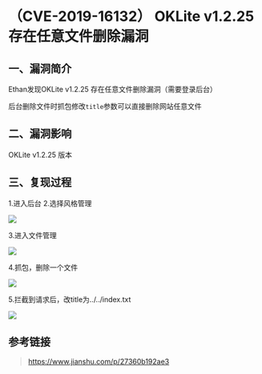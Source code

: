 （CVE-2019-16132） OKLite v1.2.25 存在任意文件删除漏洞
======================================================

一、漏洞简介
------------

Ethan发现OKLite v1.2.25 存在任意文件删除漏洞（需要登录后台）

后台删除文件时抓包修改`title`参数可以直接删除网站任意文件

二、漏洞影响
------------

OKLite v1.2.25 版本

三、复现过程
------------

1.进入后台 2.选择风格管理

![](./resource/(CVE-2019-16132)OKLitev1.2.25存在任意文件删除漏洞/media/rId24.png)

3.进入文件管理

![](./resource/(CVE-2019-16132)OKLitev1.2.25存在任意文件删除漏洞/media/rId25.png)

4.抓包，删除一个文件

![](./resource/(CVE-2019-16132)OKLitev1.2.25存在任意文件删除漏洞/media/rId26.png)

5.拦截到请求后，改title为../../index.txt

![](./resource/(CVE-2019-16132)OKLitev1.2.25存在任意文件删除漏洞/media/rId27.png)

参考链接
--------

> <https://www.jianshu.com/p/27360b192ae3>
